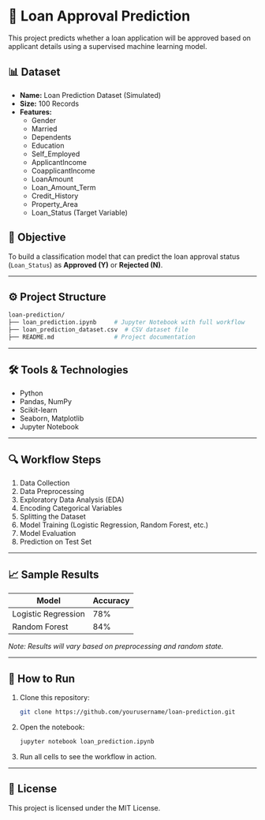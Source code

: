 
# 🏦 Loan Approval Prediction

This project predicts whether a loan application will be approved based on applicant details using a supervised machine learning model.

## 📊 Dataset

- **Name:** Loan Prediction Dataset (Simulated)
- **Size:** 100 Records
- **Features:**
  - Gender
  - Married
  - Dependents
  - Education
  - Self_Employed
  - ApplicantIncome
  - CoapplicantIncome
  - LoanAmount
  - Loan_Amount_Term
  - Credit_History
  - Property_Area
  - Loan_Status (Target Variable)

## 🎯 Objective

To build a classification model that can predict the loan approval status (`Loan_Status`) as **Approved (Y)** or **Rejected (N)**.

---

## ⚙️ Project Structure

```bash
loan-prediction/
├── loan_prediction.ipynb     # Jupyter Notebook with full workflow
├── loan_prediction_dataset.csv  # CSV dataset file
├── README.md                 # Project documentation
```

---

## 🛠️ Tools & Technologies

- Python
- Pandas, NumPy
- Scikit-learn
- Seaborn, Matplotlib
- Jupyter Notebook

---

## 🔍 Workflow Steps

1. Data Collection
2. Data Preprocessing
3. Exploratory Data Analysis (EDA)
4. Encoding Categorical Variables
5. Splitting the Dataset
6. Model Training (Logistic Regression, Random Forest, etc.)
7. Model Evaluation
8. Prediction on Test Set

---

## 📈 Sample Results

| Model              | Accuracy |
|-------------------|----------|
| Logistic Regression | 78%     |
| Random Forest       | 84%     |

*Note: Results will vary based on preprocessing and random state.*

---

## 🚀 How to Run

1. Clone this repository:
   ```bash
   git clone https://github.com/yourusername/loan-prediction.git
   ```
2. Open the notebook:
   ```bash
   jupyter notebook loan_prediction.ipynb
   ```

3. Run all cells to see the workflow in action.

---

## 📄 License

This project is licensed under the MIT License.
